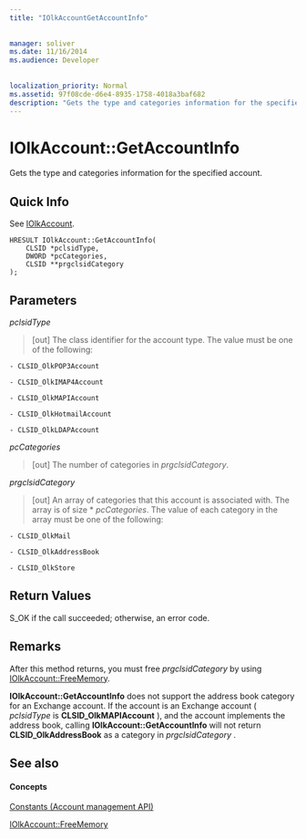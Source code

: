 ```yaml
---
title: "IOlkAccountGetAccountInfo"
 
 
manager: soliver
ms.date: 11/16/2014
ms.audience: Developer
 
 
localization_priority: Normal
ms.assetid: 97f08cde-d6e4-8935-1758-4018a3baf682
description: "Gets the type and categories information for the specified account."
---
```


# IOlkAccount::GetAccountInfo

Gets the type and categories information for the specified account.
  
## Quick Info

See [IOlkAccount](iolkaccount.md).
  
```
HRESULT IOlkAccount::GetAccountInfo(  
    CLSID *pclsidType, 
    DWORD *pcCategories, 
    CLSID **prgclsidCategory 
);

```

## Parameters

 _pclsidType_
  
> [out] The class identifier for the account type. The value must be one of the following:
    
    - CLSID_OlkPOP3Account 
    
    - CLSID_OlkIMAP4Account 
    
    - CLSID_OlkMAPIAccount 
    
    - CLSID_OlkHotmailAccount 
    
    - CLSID_OlkLDAPAccount
    
 _pcCategories_
  
> [out] The number of categories in  _prgclsidCategory_.
    
 _prgclsidCategory_
  
> [out] An array of categories that this account is associated with. The array is of size * _pcCategories_. The value of each category in the array must be one of the following:
    
    - CLSID_OlkMail
    
    - CLSID_OlkAddressBook
    
    - CLSID_OlkStore
    
## Return Values

S_OK if the call succeeded; otherwise, an error code.
  
## Remarks

After this method returns, you must free  *prgclsidCategory*  by using [IOlkAccount::FreeMemory](iolkaccount-freememory.md).
  
 **IOlkAccount::GetAccountInfo** does not support the address book category for an Exchange account. If the account is an Exchange account (  *pclsidType*  is **CLSID_OlkMAPIAccount** ), and the account implements the address book, calling **IOlkAccount::GetAccountInfo** will not return **CLSID_OlkAddressBook** as a category in  *prgclsidCategory*  . 
  
## See also

#### Concepts

[Constants (Account management API)](constants-account-management-api.md)
  
[IOlkAccount::FreeMemory](iolkaccount-freememory.md)

